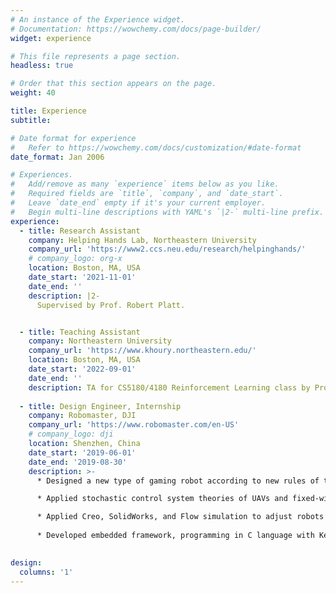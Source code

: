 ```yaml
---
# An instance of the Experience widget.
# Documentation: https://wowchemy.com/docs/page-builder/
widget: experience

# This file represents a page section.
headless: true

# Order that this section appears on the page.
weight: 40

title: Experience
subtitle:

# Date format for experience
#   Refer to https://wowchemy.com/docs/customization/#date-format
date_format: Jan 2006

# Experiences.
#   Add/remove as many `experience` items below as you like.
#   Required fields are `title`, `company`, and `date_start`.
#   Leave `date_end` empty if it's your current employer.
#   Begin multi-line descriptions with YAML's `|2-` multi-line prefix.
experience:
  - title: Research Assistant
    company: Helping Hands Lab, Northeastern University
    company_url: 'https://www2.ccs.neu.edu/research/helpinghands/'
    # company_logo: org-x
    location: Boston, MA, USA
    date_start: '2021-11-01'
    date_end: ''
    description: |2-
      Supervised by Prof. Robert Platt.


  - title: Teaching Assistant
    company: Northeastern University
    company_url: 'https://www.khoury.northeastern.edu/'
    location: Boston, MA, USA
    date_start: '2022-09-01'
    date_end: ''
    description: TA for CS5180/4180 Reinforcement Learning class by Prof. Chris Amato.
    
  - title: Design Engineer, Internship
    company: Robomaster, DJI
    company_url: 'https://www.robomaster.com/en-US'
    # company_logo: dji
    location: Shenzhen, China
    date_start: '2019-06-01'
    date_end: '2019-08-30'
    description: >-
      * Designed a new type of gaming robot according to new rules of the 2020 Robomaster competition, which is a dart system flying robot, aiming to achieve automotive targeting and shooting at a distance of 20-30m. 

      * Applied stochastic control system theories of UAVs and fixed-wing aircraft to the robot.

      * Applied Creo, SolidWorks, and Flow simulation to adjust robots’ airfoil and suppled fringes based on aerodynamic design. 
      
      * Developed embedded framework, programming in C language with Keil’s embedded development tool.
  

design:
  columns: '1'
---
```

